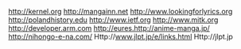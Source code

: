 
http://kernel.org http://mangainn.net http://www.lookingforlyrics.org http://polandhistory.edu http://www.ietf.org http://www.mitk.org http://developer.arm.com http://eures.http://anime-manga.jp/ http://nihongo-e-na.com/ 
Http://www.jlpt.jp/e/links.html
Http://jlpt.jp
 
 
